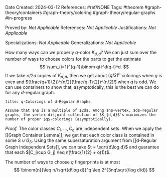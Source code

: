Date Created: 2024-03-12
References: #ref/NONE
Tags: #theorem #graph-theory/containers #graph-theory/coloring #graph-theory/regular-graphs  #in-progress

Proved by: <i>Not Applicable</i>
References: <i>Not Applicable</i>
Justifications: <i>Not Applicable</i>

Specializations: <i>Not Applicable</i>
Generalizations: <i>Not Applicable</i>

How many ways can we properly $q$-color $K_{d,d}$? We can just sum over the number of ways to choose colors for the parts to get the estimate
$$
\sum_{i=1}^{q-1}\binom qi i^d(q-i)^d.
$$
If we take $n/{2d}$ copies of $K_{d,d}$, then we get about $(q/2)^{n}$ colorings when $q$ is even and $(\frac{q+1}{2})^{n/2}(\frac{q-1}{2})^{n/2}$ when $q$ is odd. We can use containers to show that, asymptotically, this is the best we can do for any $d$-regular graph.

```ad-theorem
title: q-Colorings of d-Regular Graphs

Assume that $n$ is a multiple of $2d$. Among $n$-vertex, $d$-regular graphs, the vertex-disjoint collection of $K_{d,d}$'s maximizes the number of proper $q$-colorings (asymptotically).

```

<i>Proof.</i> The color classes $C_1, \ldots, C_q$ are independent sets. When we apply the [[Graph Container Lemma]], we get that each color class is contained in some $S\cup G_S$. Using the same supersaturation argument from [[d-Regular Graph Independent Sets]], we can take $t = \sqrt{d\log d}$ and guarantee that each $|C_j\cup G_j| \leq n(\frac{1}{2} + o(1))$.

The number of ways to choose $q$ fingerprints is at most
$$
\binom{n}{\leq n/\sqrt{d\log d}}^q \leq 2^{3nq\sqrt{\log d/d}}
$$